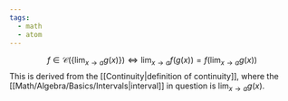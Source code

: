 ```yaml
---
tags:
  - math
  - atom
---
```

$$
f \in \mathcal{C}\left(\left\{\lim_{x\to a} g(x) \right\}\right) \iff \lim_{x\to a} f(g(x)) = f\left(\lim_{x\to a} g(x)\right)
$$
This is derived from the [[Continuity|definition of continuity]], where the [[Math/Algebra/Basics/Intervals|interval]] in question is $\displaystyle \lim_{x\to a} g(x)$.
